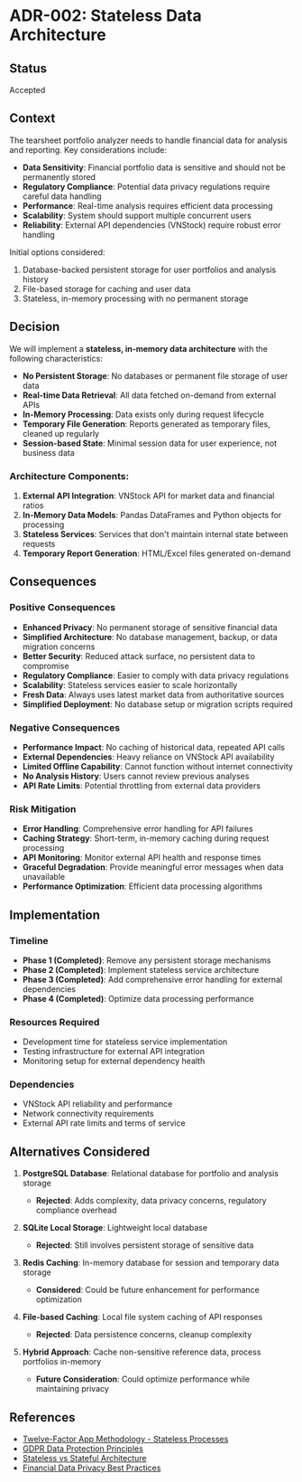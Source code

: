 # ADR-002: Stateless Data Architecture

## Status

Accepted

## Context

The tearsheet portfolio analyzer needs to handle financial data for analysis and reporting. Key considerations include:

- **Data Sensitivity**: Financial portfolio data is sensitive and should not be permanently stored
- **Regulatory Compliance**: Potential data privacy regulations require careful data handling
- **Performance**: Real-time analysis requires efficient data processing
- **Scalability**: System should support multiple concurrent users
- **Reliability**: External API dependencies (VNStock) require robust error handling

Initial options considered:
1. Database-backed persistent storage for user portfolios and analysis history
2. File-based storage for caching and user data
3. Stateless, in-memory processing with no permanent storage

## Decision

We will implement a **stateless, in-memory data architecture** with the following characteristics:

- **No Persistent Storage**: No databases or permanent file storage of user data
- **Real-time Data Retrieval**: All data fetched on-demand from external APIs
- **In-Memory Processing**: Data exists only during request lifecycle
- **Temporary File Generation**: Reports generated as temporary files, cleaned up regularly
- **Session-based State**: Minimal session data for user experience, not business data

### Architecture Components:
1. **External API Integration**: VNStock API for market data and financial ratios
2. **In-Memory Data Models**: Pandas DataFrames and Python objects for processing
3. **Stateless Services**: Services that don't maintain internal state between requests
4. **Temporary Report Generation**: HTML/Excel files generated on-demand

## Consequences

### Positive Consequences

- **Enhanced Privacy**: No permanent storage of sensitive financial data
- **Simplified Architecture**: No database management, backup, or data migration concerns
- **Better Security**: Reduced attack surface, no persistent data to compromise
- **Regulatory Compliance**: Easier to comply with data privacy regulations
- **Scalability**: Stateless services easier to scale horizontally
- **Fresh Data**: Always uses latest market data from authoritative sources
- **Simplified Deployment**: No database setup or migration scripts required

### Negative Consequences

- **Performance Impact**: No caching of historical data, repeated API calls
- **External Dependencies**: Heavy reliance on VNStock API availability
- **Limited Offline Capability**: Cannot function without internet connectivity
- **No Analysis History**: Users cannot review previous analyses
- **API Rate Limits**: Potential throttling from external data providers

### Risk Mitigation

- **Error Handling**: Comprehensive error handling for API failures
- **Caching Strategy**: Short-term, in-memory caching during request processing
- **API Monitoring**: Monitor external API health and response times
- **Graceful Degradation**: Provide meaningful error messages when data unavailable
- **Performance Optimization**: Efficient data processing algorithms

## Implementation

### Timeline

- **Phase 1 (Completed)**: Remove any persistent storage mechanisms
- **Phase 2 (Completed)**: Implement stateless service architecture
- **Phase 3 (Completed)**: Add comprehensive error handling for external dependencies
- **Phase 4 (Completed)**: Optimize data processing performance

### Resources Required

- Development time for stateless service implementation
- Testing infrastructure for external API integration
- Monitoring setup for external dependency health

### Dependencies

- VNStock API reliability and performance
- Network connectivity requirements
- External API rate limits and terms of service

## Alternatives Considered

1. **PostgreSQL Database**: Relational database for portfolio and analysis storage
   - **Rejected**: Adds complexity, data privacy concerns, regulatory compliance overhead

2. **SQLite Local Storage**: Lightweight local database
   - **Rejected**: Still involves persistent storage of sensitive data

3. **Redis Caching**: In-memory database for session and temporary data storage
   - **Considered**: Could be future enhancement for performance optimization

4. **File-based Caching**: Local file system caching of API responses
   - **Rejected**: Data persistence concerns, cleanup complexity

5. **Hybrid Approach**: Cache non-sensitive reference data, process portfolios in-memory
   - **Future Consideration**: Could optimize performance while maintaining privacy

## References

- [Twelve-Factor App Methodology - Stateless Processes](https://12factor.net/processes)
- [GDPR Data Protection Principles](https://gdpr-info.eu/art-5-gdpr/)
- [Stateless vs Stateful Architecture](https://docs.microsoft.com/en-us/azure/architecture/guide/architecture-styles/)
- [Financial Data Privacy Best Practices](https://www.sec.gov/files/data-privacy-framework.pdf)